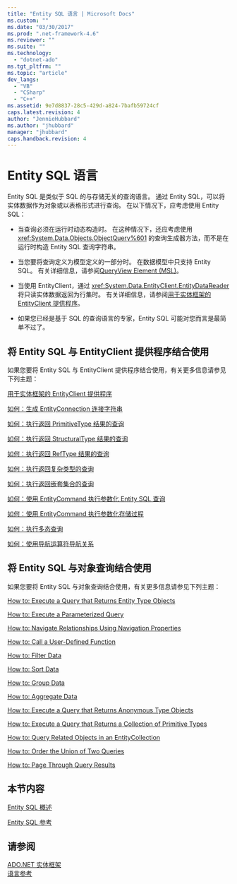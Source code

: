 ```yaml
---
title: "Entity SQL 语言 | Microsoft Docs"
ms.custom: ""
ms.date: "03/30/2017"
ms.prod: ".net-framework-4.6"
ms.reviewer: ""
ms.suite: ""
ms.technology: 
  - "dotnet-ado"
ms.tgt_pltfrm: ""
ms.topic: "article"
dev_langs: 
  - "VB"
  - "CSharp"
  - "C++"
ms.assetid: 9e7d8837-28c5-429d-a824-7bafb59724cf
caps.latest.revision: 4
author: "JennieHubbard"
ms.author: "jhubbard"
manager: "jhubbard"
caps.handback.revision: 4
---
```

# Entity SQL 语言
Entity SQL 是类似于 SQL 的与存储无关的查询语言。  通过 Entity SQL，可以将实体数据作为对象或以表格形式进行查询。  在以下情况下，应考虑使用 Entity SQL：  
  
-   当查询必须在运行时动态构造时。  在这种情况下，还应考虑使用 <xref:System.Data.Objects.ObjectQuery%601> 的查询生成器方法，而不是在运行时构造 Entity SQL 查询字符串。  
  
-   当您要将查询定义为模型定义的一部分时。  在数据模型中只支持 Entity SQL。  有关详细信息，请参阅[QueryView Element \(MSL\)](http://msdn.microsoft.com/zh-cn/f0426b34-45cb-4fd7-9777-e0570c5e0e80)。  
  
-   当使用 EntityClient，通过 <xref:System.Data.EntityClient.EntityDataReader> 将只读实体数据返回为行集时。  有关详细信息，请参阅[用于实体框架的 EntityClient 提供程序](../../../../../../docs/framework/data/adonet/ef/entityclient-provider-for-the-entity-framework.md)。  
  
-   如果您已经是基于 SQL 的查询语言的专家，Entity SQL 可能对您而言是最简单不过了。  
  
## 将 Entity SQL 与 EntityClient 提供程序结合使用  
 如果您要将 Entity SQL 与 EntityClient 提供程序结合使用，有关更多信息请参见下列主题：  
  
 [用于实体框架的 EntityClient 提供程序](../../../../../../docs/framework/data/adonet/ef/entityclient-provider-for-the-entity-framework.md)  
  
 [如何：生成 EntityConnection 连接字符串](../../../../../../docs/framework/data/adonet/ef/how-to-build-an-entityconnection-connection-string.md)  
  
 [如何：执行返回 PrimitiveType 结果的查询](../../../../../../docs/framework/data/adonet/ef/how-to-execute-a-query-that-returns-primitivetype-results.md)  
  
 [如何：执行返回 StructuralType 结果的查询](../../../../../../docs/framework/data/adonet/ef/how-to-execute-a-query-that-returns-structuraltype-results.md)  
  
 [如何：执行返回 RefType 结果的查询](../../../../../../docs/framework/data/adonet/ef/how-to-execute-a-query-that-returns-reftype-results.md)  
  
 [如何：执行返回复杂类型的查询](../../../../../../docs/framework/data/adonet/ef/how-to-execute-a-query-that-returns-complex-types.md)  
  
 [如何：执行返回嵌套集合的查询](../../../../../../docs/framework/data/adonet/ef/how-to-execute-a-query-that-returns-nested-collections.md)  
  
 [如何：使用 EntityCommand 执行参数化 Entity SQL 查询](../../../../../../docs/framework/data/adonet/ef/how-to-execute-a-parameterized-entity-sql-query-using-entitycommand.md)  
  
 [如何：使用 EntityCommand 执行参数化存储过程](../../../../../../docs/framework/data/adonet/ef/how-to-execute-a-parameterized-stored-procedure-using-entitycommand.md)  
  
 [如何：执行多态查询](../../../../../../docs/framework/data/adonet/ef/how-to-execute-a-polymorphic-query.md)  
  
 [如何：使用导航运算符导航关系](../../../../../../docs/framework/data/adonet/ef/how-to-navigate-relationships-with-the-navigate-operator.md)  
  
## 将 Entity SQL 与对象查询结合使用  
 如果您要将 Entity SQL 与对象查询结合使用，有关更多信息请参见下列主题：  
  
 [How to: Execute a Query that Returns Entity Type Objects](http://msdn.microsoft.com/zh-cn/f73e137d-1534-42bb-9e31-99ca42c19b48)  
  
 [How to: Execute a Parameterized Query](http://msdn.microsoft.com/zh-cn/42048f03-c65c-4d98-b50a-3e7d537a63e8)  
  
 [How to: Navigate Relationships Using Navigation Properties](http://msdn.microsoft.com/zh-cn/b1d71c7d-16a7-4b46-96ac-690176bd5057)  
  
 [How to: Call a User\-Defined Function](http://msdn.microsoft.com/zh-cn/ad131b86-8b4e-4747-8605-d4fc64fb9d02)  
  
 [How to: Filter Data](http://msdn.microsoft.com/zh-cn/776f8556-3350-4572-804a-b1513515c1b2)  
  
 [How to: Sort Data](http://msdn.microsoft.com/zh-cn/c05f2506-cb9d-4ebc-822b-300042ad53e7)  
  
 [How to: Group Data](http://msdn.microsoft.com/zh-cn/df801d9d-9a8a-4157-97a6-5016b18998e1)  
  
 [How to: Aggregate Data](http://msdn.microsoft.com/zh-cn/4cf04ce8-3c0f-4f88-9d97-8fac8622598d)  
  
 [How to: Execute a Query that Returns Anonymous Type Objects](http://msdn.microsoft.com/zh-cn/3b264025-e911-4d73-90ce-992d2b9d189d)  
  
 [How to: Execute a Query that Returns a Collection of Primitive Types](http://msdn.microsoft.com/zh-cn/115b52c0-4f27-4253-8991-284b450000b5)  
  
 [How to: Query Related Objects in an EntityCollection](http://msdn.microsoft.com/zh-cn/11ce946f-16f8-4c1d-9d80-f740853807ba)  
  
 [How to: Order the Union of Two Queries](http://msdn.microsoft.com/zh-cn/853c583a-eaba-4400-830d-be974e735313)  
  
 [How to: Page Through Query Results](http://msdn.microsoft.com/zh-cn/ffc0f920-e7de-42e0-9b12-ef356421d030)  
  
## 本节内容  
 [Entity SQL 概述](../../../../../../docs/framework/data/adonet/ef/language-reference/entity-sql-overview.md)  
  
 [Entity SQL 参考](../../../../../../docs/framework/data/adonet/ef/language-reference/entity-sql-reference.md)  
  
## 请参阅  
 [ADO.NET 实体框架](../../../../../../docs/framework/data/adonet/ef/index.md)   
 [语言参考](../../../../../../docs/framework/data/adonet/ef/language-reference/index.md)